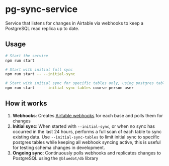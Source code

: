 # pg-sync-service

Service that listens for changes in Airtable via webhooks to keep a PostgreSQL read replica up to date.

## Usage

```bash
# Start the service
npm run start

# Start with initial full sync
npm run start -- --initial-sync

# Start with initial sync for specific tables only, using postgres table names
npm run start -- --initial-sync-tables course person user
```

## How it works

1. **Webhooks**: Creates [Airtable webhooks](https://airtable.com/developers/web/api/webhooks-overview) for each base and polls them for changes
2. **Initial sync**: When started with `--initial-sync`, or when no sync has occurred in the last 24 hours, performs a full scan of each table to sync existing data. Use `--initial-sync-tables` to limit initial sync to specific postgres tables while keeping all webhook syncing active, this is useful for testing schema changes in development.
3. **Ongoing sync**: Continuously polls webhooks and replicates changes to PostgreSQL using the `@bluedot/db` library
